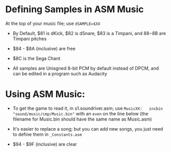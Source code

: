 # Defining Samples in ASM Music

At the top of your music file; use `dSAMPLE=$XX` 

* By Default, $81 is dKick, $82 is dSnare, $83 is a Timpani, and $88-$8B are Timpani pitches

* $84 - $8A (inclusive) are free

* $8C is the Sega Chant

* All samples are Unisgned 8-bit PCM by default instead of DPCM, and can be edited in a program such as Audacity

# Using ASM Music:

* To get the game to read it, in s1.soundriver.asm; use `MusicXX:	incbin	"sound/music/cmp/Music.bin"` with an `even` on the line below (the filename for Music.bin should have the same name as Music.asm)

* It's easier to replace a song; but you can add new songs, you just need to define them in `_Constants.asm`

* $94 - $9F (inclusive) are clear
